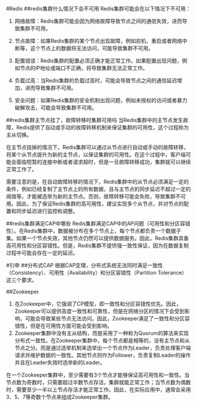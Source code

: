 #Redis
##redis集群什么情况下会不可用
Redis集群可能会在以下情况下不可用：

1. 网络故障：Redis集群可能会因为网络故障导致节点之间的通信失效，进而导致集群不可用。

2. 节点故障：如果Redis集群的某个节点出现故障，例如宕机、重启或者网络中断等，这个节点上的数据将无法访问，可能导致集群不可用。

3. 配置错误：Redis集群的配置必须正确才能正常工作。如果配置出现问题，例如节点的IP地址或端口不正确，将导致集群无法正常工作。

4. 负载过高：当Redis集群的负载过高时，可能会导致节点之间的通信延迟增加，进而导致集群不可用。

5. 安全问题：如果Redis集群的安全机制出现问题，例如未授权的访问或者暴力破解攻击，可能会导致集群不可用。

##redis集群主节点挂了，故障转移时集群可用吗
当Redis集群中的主节点发生故障，Redis提供了自动或手动的故障转移机制来保证集群的可用性，这个过程称为主从切换。

在主节点挂掉的情况下，Redis集群可以通过从节点进行自动或手动的故障转移，将某个从节点提升为新的主节点，以保证集群的可用性。在这个过程中，客户端可能会面临短暂的连接中断或者请求超时，但是一旦故障转移成功，集群就可以继续正常工作了。

需要注意的是，在自动故障转移的情况下，Redis集群中的从节点必须满足一定的条件，例如已经复制了主节点上的所有数据，且与主节点的同步延迟不超过一定的阈值等，才能被选举为新的主节点。否则，故障转移可能会失败，导致集群不可用。因此，为了保证Redis集群的高可用性，建议实现多个从节点，并对节点的配置和同步延迟进行监控和调整。

##redis集群满足CAP中哪些
Redis集群满足CAP中的AP问题（可用性和分区容错性）。在Redis集群中，数据被分布在多个节点上，每个节点都负责一个数据子集。如果一个节点失效，其他节点仍然可以提供数据服务。因此，Redis集群具备高可用性和分区容错性。但是，Redis集群不提供强一致性保证，因为在数据复制过程中可能会存在一定的延迟。

#引申
##分布式CAP
根据CAP定理，分布式系统无法同时满足一致性（Consistency）、可用性（Availability）和分区容错性（Partition Tolerance）这三个要求。

##Zookeeper
1. 在Zookeeper中，它强调了CP模型，即一致性和分区容错性优先。因此，Zookeeper可以提供高度一致性和可靠性，但是在网络分区的情况下会受到影响，可能会导致某些节点无法访问。因此，Zookeeper满足了一致性和分区容错性，但是在可用性方面可能会受到影响。
2. Zookeeper集群中没有主从结构，而是采用了一种称为Quorum的算法来实现分布式一致性。在Zookeeper集群中，每个节点都是相等的，没有主节点和从节点之分。而是通过选举机制来选举出一个节点作为Leader，负责处理客户端请求并维护数据的一致性。其他节点则作为Follower，负责复制Leader的操作并且在Leader失效时选举新的Leader。

在一个Zookeeper集群中，至少需要有3个节点才能够保证高可用性和一致性。当节点数为奇数时，只需要超过半数节点存活，集群就能正常工作；当节点数为偶数时，需要至少一半以上节点存活才能正常工作。因此，在实际应用中，通常会采用3、5、7等奇数个节点来组成Zookeeper集群。